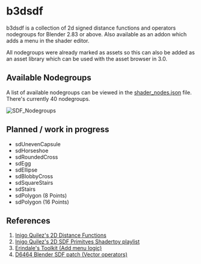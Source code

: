 # b3dsdf

b3dsdf is a collection of 2d signed distance functions and operators nodegroups for Blender 2.83 or above. Also available as an addon which adds a menu in the shader editor.

All nodegroups were already marked as assets so this can also be added as an asset library which can be used with the asset browser in 3.0.

## Available Nodegroups

A list of available nodegroups can be viewed in the [shader_nodes.json](https://github.com/williamchange/b3dsdf/blob/master/shader_nodes.json) file. There's currently 40 nodegroups.

![SDF_Nodegroups](https://user-images.githubusercontent.com/830253/163679285-1e8ed9e7-03e4-4ef6-b0ac-d0727a75b660.png)

## Planned / work in progress

- sdUnevenCapsule
- sdHorseshoe
- sdRoundedCross
- sdEgg
- sdEllipse
- sdBlobbyCross
- sdSquareStairs
- sdStairs
- sdPolygon (8 Points)
- sdPolygon (16 Points)

## References

1. [Inigo Quilez's 2D Distance Functions](https://www.iquilezles.org/www/articles/distfunctions2d/distfunctions2d.htm)
2. [Inigo Quilez's 2D SDF Primitves Shadertoy playlist](https://www.shadertoy.com/playlist/MXdSRf)
3. [Erindale's Toolkit (Add menu logic)](https://erindale.gumroad.com/l/erintools)
4. [D6464 Blender SDF patch (Vector operators)](https://developer.blender.org/D6464)
